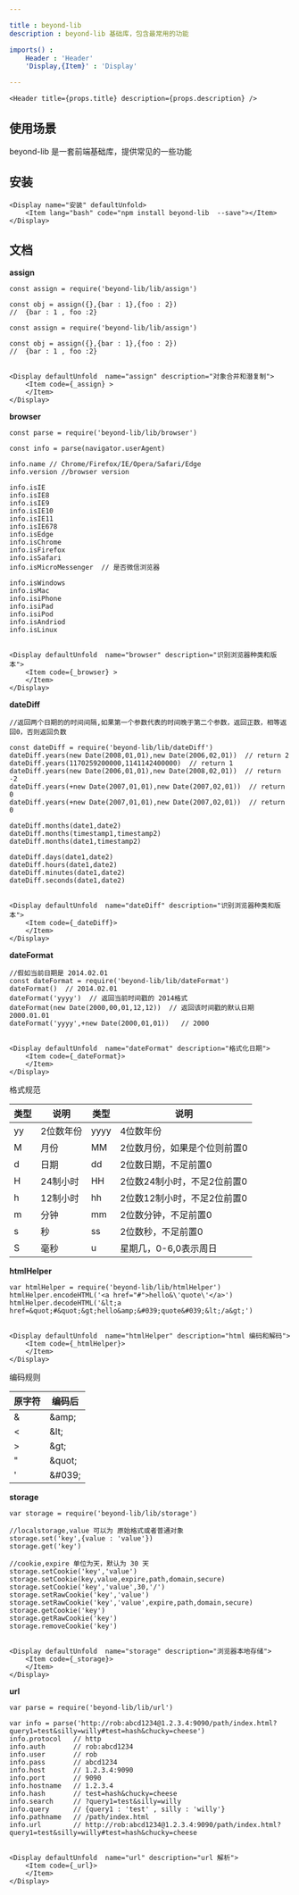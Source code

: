 ```yaml
---

title : beyond-lib
description : beyond-lib 基础库，包含最常用的功能

imports() : 
    Header : 'Header'
    'Display,{Item}' : 'Display'

---
```


```render html
<Header title={props.title} description={props.description} /> 
```


## 使用场景

beyond-lib 是一套前端基础库，提供常见的一些功能


## 安装

```render
<Display name="安装" defaultUnfold>
	<Item lang="bash" code="npm install beyond-lib  --save"></Item>
</Display>
```
## 文档


**assign**

```source _code
const assign = require('beyond-lib/lib/assign')

const obj = assign({},{bar : 1},{foo : 2})  
//  {bar : 1 , foo :2}
```

```source _assign
const assign = require('beyond-lib/lib/assign')

const obj = assign({},{bar : 1},{foo : 2})  
//  {bar : 1 , foo :2}
```


```render

<Display defaultUnfold  name="assign" description="对象合并和潜复制">
    <Item code={_assign} >
    </Item>
</Display>

```


**browser**


```source _browser
const parse = require('beyond-lib/lib/browser')

const info = parse(navigator.userAgent)

info.name // Chrome/Firefox/IE/Opera/Safari/Edge
info.version //browser version

info.isIE   
info.isIE8  
info.isIE9  
info.isIE10  
info.isIE11  
info.isIE678  
info.isEdge  
info.isChrome  
info.isFirefox  
info.isSafari  
info.isMicroMessenger  // 是否微信浏览器

info.isWindows  
info.isMac  
info.isiPhone  
info.isiPad  
info.isiPod  
info.isAndriod  
info.isLinux  
```


```render

<Display defaultUnfold  name="browser" description="识别浏览器种类和版本">
    <Item code={_browser} >
    </Item>
</Display>

```



**dateDiff**


```source _dateDiff
//返回两个日期的的时间间隔,如果第一个参数代表的时间晚于第二个参数，返回正数，相等返回0，否则返回负数

const dateDiff = require('beyond-lib/lib/dateDiff')
dateDiff.years(new Date(2008,01,01),new Date(2006,02,01))  // return 2
dateDiff.years(1170259200000,1141142400000)  // return 1
dateDiff.years(new Date(2006,01,01),new Date(2008,02,01))  // return -2
dateDiff.years(+new Date(2007,01,01),new Date(2007,02,01))  // return 0
dateDiff.years(+new Date(2007,01,01),new Date(2007,02,01))  // return 0

dateDiff.months(date1,date2)
dateDiff.months(timestamp1,timestamp2)
dateDiff.months(date1,timestamp2)

dateDiff.days(date1,date2)
dateDiff.hours(date1,date2)
dateDiff.minutes(date1,date2)
dateDiff.seconds(date1,date2)

```


```render

<Display defaultUnfold  name="dateDiff" description="识别浏览器种类和版本">
    <Item code={_dateDiff}>
    </Item>
</Display>

```


**dateFormat**



```source _dateFormat
//假如当前日期是 2014.02.01
const dateFormat = require('beyond-lib/lib/dateFormat')
dateFormat()  // 2014.02.01
dateFormat('yyyy')  // 返回当前时间戳的 2014格式
dateFormat(new Date(2000,00,01,12,12))  // 返回该时间戳的默认日期 2000.01.01
dateFormat('yyyy',+new Date(2000,01,01))   // 2000

```


```render

<Display defaultUnfold  name="dateFormat" description="格式化日期">
    <Item code={_dateFormat}>
    </Item>
</Display>

```

格式规范

| 类型 | 说明   |  类型 | 说明   |  
| -----| -----  | -----| -----  | 
| yy   | 2位数年份   | yyyy | 4位数年份 |  
| M    | 月份 |   MM   | 2位数月份，如果是个位则前置0 |  
| d    | 日期 |   dd   | 2位数日期，不足前置0 |  
| H    | 24制小时 | HH   | 2位数24制小时，不足2位前置0 |
| h    | 12制小时 |   hh   | 2位数12制小时，不足2位前置0 |
| m    | 分钟 |   mm   | 2位数分钟，不足前置0 |
| s    | 秒 |   ss   | 2位数秒，不足前置0 |
| S    | 毫秒 |   u    | 星期几，0-6,0表示周日 |  


**htmlHelper**


```source _htmlHelper
var htmlHelper = require('beyond-lib/lib/htmlHelper')
htmlHelper.encodeHTML('<a href="#">hello&\'quote\'</a>')
htmlHelper.decodeHTML('&lt;a href=&quot;#&quot;&gt;hello&amp;&#039;quote&#039;&lt;/a&gt;')

```


```render

<Display defaultUnfold  name="htmlHelper" description="html 编码和解码">
    <Item code={_htmlHelper}>
    </Item>
</Display>

```

编码规则

| 原字符 | 编码后 |  
| -----| -----  | 
| & |  \&amp; |  
| < |  \&lt;   | 
| > |  \&gt; |  
| " |  \&quot; |  
| ' |  \&#039; |  


**storage**


```source _storage
var storage = require('beyond-lib/lib/storage')

//localstorage,value 可以为 原始格式或者普通对象
storage.set('key',{value : 'value'})
storage.get('key')

//cookie,expire 单位为天，默认为 30 天
storage.setCookie('key','value')
storage.setCookie(key,value,expire,path,domain,secure)
storage.setCookie('key','value',30,'/')
storage.setRawCookie('key','value')
storage.setRawCookie('key','value',expire,path,domain,secure)
storage.getCookie('key')
storage.getRawCookie('key')
storage.removeCookie('key')

```


```render

<Display defaultUnfold  name="storage" description="浏览器本地存储">
    <Item code={_storage}>
    </Item>
</Display>

```




**url**

```source _url
var parse = require('beyond-lib/lib/url')

var info = parse('http://rob:abcd1234@1.2.3.4:9090/path/index.html?query1=test&silly=willy#test=hash&chucky=cheese')
info.protocol   // http
info.auth       // rob:abcd1234
info.user       // rob
info.pass       // abcd1234
info.host       // 1.2.3.4:9090
info.port       // 9090
info.hostname   // 1.2.3.4
info.hash       // test=hash&chucky=cheese
info.search     // ?query1=test&silly=willy
info.query      // {query1 : 'test' , silly : 'willy'}
info.pathname   // /path/index.html
info.url        // http://rob:abcd1234@1.2.3.4:9090/path/index.html?query1=test&silly=willy#test=hash&chucky=cheese

```


```render

<Display defaultUnfold  name="url" description="url 解析">
    <Item code={_url}>
    </Item>
</Display>

```